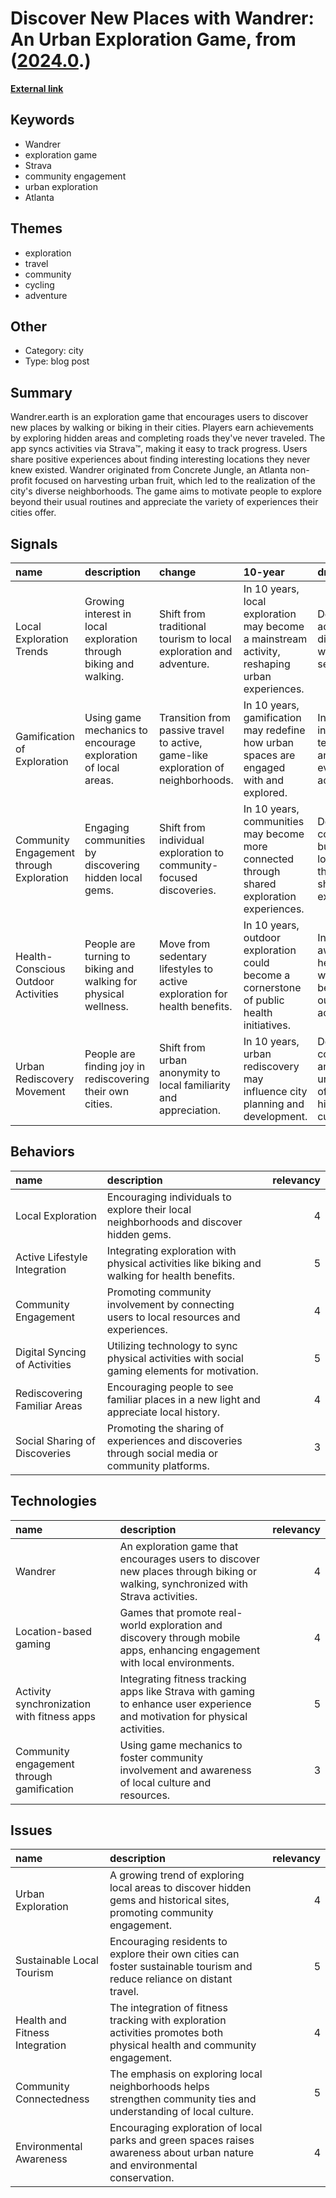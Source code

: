 # __Discover New Places with Wandrer: An Urban Exploration Game__, from ([2024.0](https://kghosh.substack.com/p/2024.0).)

__[External link](https://wandrer.earth/)__



## Keywords

* Wandrer
* exploration game
* Strava
* community engagement
* urban exploration
* Atlanta

## Themes

* exploration
* travel
* community
* cycling
* adventure

## Other

* Category: city
* Type: blog post

## Summary

Wandrer.earth is an exploration game that encourages users to discover new places by walking or biking in their cities. Players earn achievements by exploring hidden areas and completing roads they've never traveled. The app syncs activities via Strava™️, making it easy to track progress. Users share positive experiences about finding interesting locations they never knew existed. Wandrer originated from Concrete Jungle, an Atlanta non-profit focused on harvesting urban fruit, which led to the realization of the city's diverse neighborhoods. The game aims to motivate people to explore beyond their usual routines and appreciate the variety of experiences their cities offer.

## Signals

| name                                     | description                                                       | change                                                                            | 10-year                                                                                       | driving-force                                                                |   relevancy |
|:-----------------------------------------|:------------------------------------------------------------------|:----------------------------------------------------------------------------------|:----------------------------------------------------------------------------------------------|:-----------------------------------------------------------------------------|------------:|
| Local Exploration Trends                 | Growing interest in local exploration through biking and walking. | Shift from traditional tourism to local exploration and adventure.                | In 10 years, local exploration may become a mainstream activity, reshaping urban experiences. | Desire for adventure and discovery within familiar settings.                 |           4 |
| Gamification of Exploration              | Using game mechanics to encourage exploration of local areas.     | Transition from passive travel to active, game-like exploration of neighborhoods. | In 10 years, gamification may redefine how urban spaces are engaged with and explored.        | Increasing integration of technology and gaming in everyday activities.      |           5 |
| Community Engagement through Exploration | Engaging communities by discovering hidden local gems.            | Shift from individual exploration to community-focused discoveries.               | In 10 years, communities may become more connected through shared exploration experiences.    | Desire for community building and local pride through shared experiences.    |           4 |
| Health-Conscious Outdoor Activities      | People are turning to biking and walking for physical wellness.   | Move from sedentary lifestyles to active exploration for health benefits.         | In 10 years, outdoor exploration could become a cornerstone of public health initiatives.     | Increased awareness of health and wellness benefits from outdoor activities. |           4 |
| Urban Rediscovery Movement               | People are finding joy in rediscovering their own cities.         | Shift from urban anonymity to local familiarity and appreciation.                 | In 10 years, urban rediscovery may influence city planning and development.                   | Desire for connection and understanding of local history and culture.        |           3 |

## Behaviors

| name                          | description                                                                                       |   relevancy |
|:------------------------------|:--------------------------------------------------------------------------------------------------|------------:|
| Local Exploration             | Encouraging individuals to explore their local neighborhoods and discover hidden gems.            |           4 |
| Active Lifestyle Integration  | Integrating exploration with physical activities like biking and walking for health benefits.     |           5 |
| Community Engagement          | Promoting community involvement by connecting users to local resources and experiences.           |           4 |
| Digital Syncing of Activities | Utilizing technology to sync physical activities with social gaming elements for motivation.      |           5 |
| Rediscovering Familiar Areas  | Encouraging people to see familiar places in a new light and appreciate local history.            |           4 |
| Social Sharing of Discoveries | Promoting the sharing of experiences and discoveries through social media or community platforms. |           3 |

## Technologies

| name                                       | description                                                                                                                      |   relevancy |
|:-------------------------------------------|:---------------------------------------------------------------------------------------------------------------------------------|------------:|
| Wandrer                                    | An exploration game that encourages users to discover new places through biking or walking, synchronized with Strava activities. |           4 |
| Location-based gaming                      | Games that promote real-world exploration and discovery through mobile apps, enhancing engagement with local environments.       |           4 |
| Activity synchronization with fitness apps | Integrating fitness tracking apps like Strava with gaming to enhance user experience and motivation for physical activities.     |           5 |
| Community engagement through gamification  | Using game mechanics to foster community involvement and awareness of local culture and resources.                               |           3 |

## Issues

| name                           | description                                                                                                                 |   relevancy |
|:-------------------------------|:----------------------------------------------------------------------------------------------------------------------------|------------:|
| Urban Exploration              | A growing trend of exploring local areas to discover hidden gems and historical sites, promoting community engagement.      |           4 |
| Sustainable Local Tourism      | Encouraging residents to explore their own cities can foster sustainable tourism and reduce reliance on distant travel.     |           5 |
| Health and Fitness Integration | The integration of fitness tracking with exploration activities promotes both physical health and community engagement.     |           4 |
| Community Connectedness        | The emphasis on exploring local neighborhoods helps strengthen community ties and understanding of local culture.           |           5 |
| Environmental Awareness        | Encouraging exploration of local parks and green spaces raises awareness about urban nature and environmental conservation. |           4 |